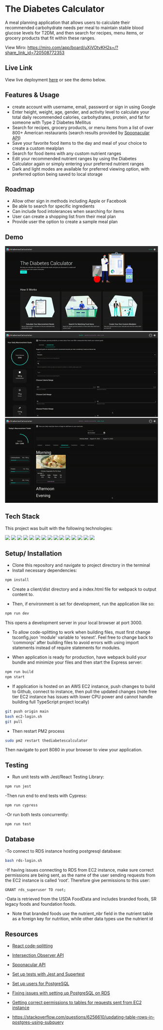 # The Diabetes Calculator

A meal planning application that allows users to calculate their recommended carbohydrate needs per meal to maintain stable blood glucose levels for T2DM, and then search for recipes, menu items, or grocery products that fit within these ranges.

View Miro: https://miro.com/app/board/uXjVOtvKH2s=/?share_link_id=720508772353

## Live Link

View live deployment [here](https://thediabetescalculator.com) or see the demo below.

## Features & Usage

-  create account with username, email, password or sign in using Google
-  Enter height, weight, age, gender, and activity level to calculate your total daily recommended calories, carbohydrates, protein, and fat for someone with Type 2 Diabetes Mellitus
-  Search for recipes, grocery products, or menu items from a list of over 800+ American restaurants (search results provided by [Spoonacular API](https://spoonacular.com/food-api))
-  Save your favorite food items to the day and meal of your choice to create a custom mealplan
-  Search for food items with any custom nutrient ranges
-  Edit your recommended nutrient ranges by using the Diabetes Calculator again or simply entering your preferred nutrient ranges
-  Dark and light modes are available for preferred viewing option, with preferred option being saved to local storage

## Roadmap

-  Allow other sign in methods including Apple or Facebook
-  Be able to search for specific ingredients
-  Can include food intolerances when searching for items
-  User can create a shopping list from their meal plan
-  Provide user the option to create a sample meal plan

## Demo

![homepage](./gifs/ezgif.com-gif-maker.gif)
![searchpage](./gifs/search-page.gif)
![mealplanpage](./gifs/mealplan-page.gif)

## Tech Stack

This project was built with the following technologies:

<img src="https://img.shields.io/badge/PostgreSQL-316192?style=for-the-badge&logo=postgresql&logoColor=white" />
<img src="https://img.shields.io/badge/Express.js-000000?style=for-the-badge&logo=express&logoColor=white" />
<img src="https://img.shields.io/badge/React-20232A?style=for-the-badge&logo=react&logoColor=61DAFB" />
<img src="https://img.shields.io/badge/Node.js-339933?style=for-the-badge&logo=nodedotjs&logoColor=white" />
<img src="https://img.shields.io/badge/TypeScript-007ACC?style=for-the-badge&logo=typescript&logoColor=white" />
<img src="https://img.shields.io/badge/Sass-CC6699?style=for-the-badge&logo=sass&logoColor=white" />
<img src="https://img.shields.io/badge/Amazon_AWS-FF9900?style=for-the-badge&logo=amazonaws&logoColor=white" />
<img src="https://img.shields.io/badge/Nginx-009639?style=for-the-badge&logo=nginx&logoColor=white" />
<img src="https://img.shields.io/badge/Material%20UI-007FFF?style=for-the-badge&logo=mui&logoColor=white" />
<img src="https://img.shields.io/badge/CSS3-1572B6?style=for-the-badge&logo=css3&logoColor=white" />
<img src="https://img.shields.io/badge/prettier-1A2C34?style=for-the-badge&logo=prettier&logoColor=F7BA3E" />
<img src="https://img.shields.io/badge/Webpack-8DD6F9?style=for-the-badge&logo=Webpack&logoColor=white" />
<img src="https://img.shields.io/badge/Babel-F9DC3E?style=for-the-badge&logo=babel&logoColor=white" />
<img src="https://img.shields.io/badge/Jest-C21325?style=for-the-badge&logo=jest&logoColor=white" />
<img src="https://img.shields.io/badge/Cypress-17202C?style=for-the-badge&logo=cypress&logoColor=white" />

## Setup/ Installation

-  Clone this repository and navigate to project directory in the terminal
-  Install necessary dependencies:

```bash
npm install
```

-  Create a client/dist directory and a index.html file for webpack to output content to.

-  Then, if environment is set for development, run the application like so:

```bash
npm run dev
```

This opens a development server in your local browser at port 3000.

-  To allow code-splitting to work when building files, must first change tsconfig.json 'module' variable to 'esnext'. Feel free to change back to 'commonjs' after building files to avoid errors with using import statements instead of require statements for modules.

-  When application is ready for production, have webpack build your bundle and minimize your files and then start the Express server:

```bash
npm run build
npm start
```

-  If application is hosted on an AWS EC2 instance, push changes to build to Github, connect to instance, then pull the updated changes (note free tier EC2 instance has issues with lower CPU power and cannot handle building full TypeScript project locally)

```bash
git push origin main
bash ec2-login.sh
git pull
```

-  Then restart PM2 process

```bash
sudo pm2 restart thediabetescalculator
```

Then navigate to port 8080 in your browser to view your application.

## Testing

-  Run unit tests with Jest/React Testing Library:

```bash
npm run jest
```

-Then run end to end tests with Cypress:

```bash
npm run cypress
```

-Or run both tests concurrently:

```bash
npm run test
```

## Database

-To connect to RDS instance hosting postgresql database:

```bash
bash rds-login.sh
```

-If having issues connecting to RDS from EC2 instance, make sure correct permissions are being sent, as the name of the user sending requests from the EC2 instance is called 'root'. Therefore give permissions to this user:

```bash
GRANT rds_superuser TO root;
```

-Data is retrieved from the USDA FoodData and includes branded foods, SR legacy foods and foundation foods.

-  Note that branded foods use the nutrient_nbr field in the nutrient table as a foreign key for nutrition, while other data types use the nutrient id

## Resources

-  [React code-splitting](https://reactjs.org/docs/code-splitting.html)
-  [Intersection Observer API](https://developer.mozilla.org/en-US/docs/Web/API/Intersection_Observer_API)
-  [Spoonacular API](https://spoonacular.com/food-api/docs)
-  [Set up tests with Jest and Supertest](https://www.rithmschool.com/courses/intermediate-node-express/api-tests-with-jest)
-  [Set up users for PostgreSQL](https://stackoverflow.com/questions/42749033/fatal-password-authentication-failed-for-user-root-postgresql)
-  [Fixing issues with setting up PostgreSQL on RDS](https://stackoverflow.com/questions/65877048/pgadmin-on-ubuntu-20-04-fatal-password-authentication-failed-for-user)
-  [Getting correct permissions to tables for requests sent from EC2 instance](https://stackoverflow.com/questions/55080121/amazon-rds-postgresql-role-cannot-access-tables)

-  https://stackoverflow.com/questions/6256610/updating-table-rows-in-postgres-using-subquery
